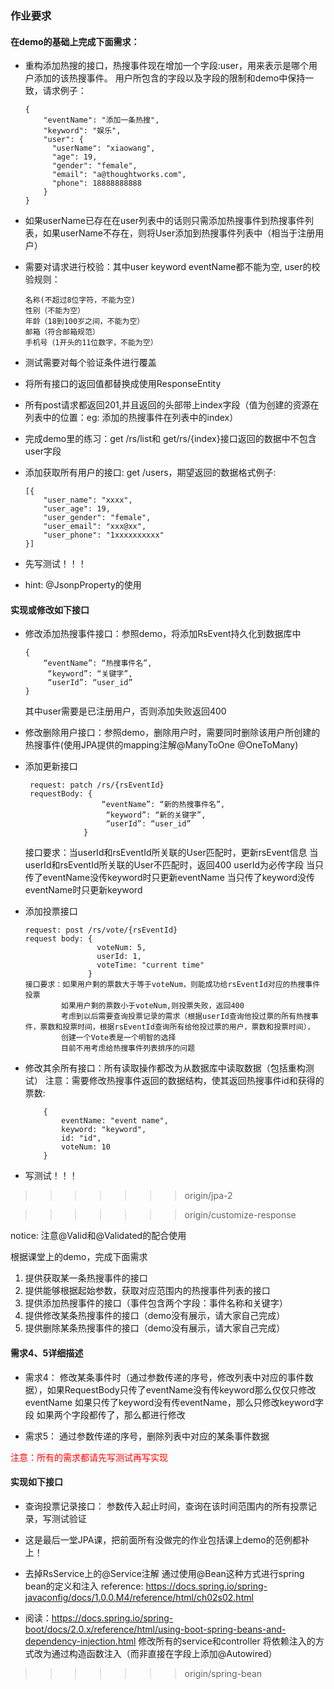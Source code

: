 ### 作业要求
#### 在demo的基础上完成下面需求：
* 重构添加热搜的接口，热搜事件现在增加一个字段:user，用来表示是哪个用户添加的该热搜事件。
  用户所包含的字段以及字段的限制和demo中保持一致，请求例子：
  ```
  {
      "eventName": "添加一条热搜",
      "keyword": "娱乐",
      "user": {
        "userName": "xiaowang",
        "age": 19,
        "gender": "female",
        "email": "a@thoughtworks.com",
        "phone": 18888888888
      }
  }
  ``` 
  
* 如果userName已存在在user列表中的话则只需添加热搜事件到热搜事件列表，如果userName不存在，则将User添加到热搜事件列表中（相当于注册用户）
* 需要对请求进行校验：其中user keyword eventName都不能为空, user的校验规则：
    ```
  名称(不超过8位字符，不能为空)
  性别（不能为空）
  年龄（18到100岁之间，不能为空）
  邮箱（符合邮箱规范）
  手机号（1开头的11位数字，不能为空）
    ```
  
* 测试需要对每个验证条件进行覆盖
* 将所有接口的返回值都替换成使用ResponseEntity
* 所有post请求都返回201,并且返回的头部带上index字段（值为创建的资源在列表中的位置：eg: 添加的热搜事件在列表中的index）
* 完成demo里的练习：get /rs/list和 get/rs/{index}接口返回的数据中不包含user字段
* 添加获取所有用户的接口: get /users，期望返回的数据格式例子: 
    ```
    [{
        "user_name": "xxxx",
        "user_age": 19,
        "user_gender": "female",
        "user_email": "xxx@xx",
        "user_phone": "1xxxxxxxxxx"
    }]
* 先写测试！！！
* hint: @JsonpProperty的使用
#### 实现或修改如下接口
* 修改添加热搜事件接口：参照demo，将添加RsEvent持久化到数据库中
    ```
    {
        “eventName”: “热搜事件名”,
         “keyword”: “关键字”,
         “userId”: “user_id”
    }
  ```
  其中user需要是已注册用户，否则添加失败返回400
  

* 修改删除用户接口：参照demo，删除用户时，需要同时删除该用户所创建的热搜事件(使用JPA提供的mapping注解@ManyToOne @OneToMany)
* 添加更新接口
   ```
    request: patch /rs/{rsEventId}
    requestBody: {
                    “eventName”: “新的热搜事件名”,
                     “keyword”: “新的关键字”,
                     “userId”: “user_id”
                }
   ```
  接口要求：当userId和rsEventId所关联的User匹配时，更新rsEvent信息
          当userId和rsEventId所关联的User不匹配时，返回400
          userId为必传字段
          当只传了eventName没传keyword时只更新eventName
          当只传了keyword没传eventName时只更新keyword
          
* 添加投票接口
    ```
    request: post /rs/vote/{rsEventId}
    request body: {
                    voteNum: 5,
                    userId: 1,
                    voteTime: "current time"
                  }  
    接口要求：如果用户剩的票数大于等于voteNum，则能成功给rsEventId对应的热搜事件投票
            如果用户剩的票数小于voteNum,则投票失败，返回400
            考虑到以后需要查询投票记录的需求（根据userId查询他投过票的所有热搜事件，票数和投票时间，根据rsEventId查询所有给他投过票的用户，票数和投票时间），
            创建一个Vote表是一个明智的选择
            目前不用考虑给热搜事件列表排序的问题
  
    ```
* 修改其余所有接口：所有读取操作都改为从数据库中读取数据（包括重构测试）
  注意：需要修改热搜事件返回的数据结构，使其返回热搜事件id和获得的票数:
    ```
        {
            eventName: "event name",
            keyword: "keyword",
            id: "id",
            voteNum: 10
        }
    ```

* 写测试！！！
>>>>>>> origin/jpa-2

>>>>>>> origin/customize-response

notice: 注意@Valid和@Validated的配合使用

根据课堂上的demo，完成下面需求
1. 提供获取某一条热搜事件的接口
2. 提供能够根据起始参数，获取对应范围内的热搜事件列表的接口
3. 提供添加热搜事件的接口（事件包含两个字段：事件名称和关键字）
4. 提供修改某条热搜事件的接口（demo没有展示，请大家自己完成）
5. 提供删除某条热搜事件的接口（demo没有展示，请大家自己完成）

#### 需求4、5详细描述

* 需求4： 修改某条事件时（通过参数传递的序号，修改列表中对应的事件数据），如果RequestBody只传了eventName没有传keyword那么仅仅只修改eventName
         如果只传了keyword没有传eventName，那么只修改keyword字段
         如果两个字段都传了，那么都进行修改
         
* 需求5： 通过参数传递的序号，删除列表中对应的某条事件数据


<span style="color: red"> 注意：所有的需求都请先写测试再写实现 </span> 
#### 实现如下接口
* 查询投票记录接口：
    参数传入起止时间，查询在该时间范围内的所有投票记录，写测试验证
* 这是最后一堂JPA课，把前面所有没做完的作业包括课上demo的范例都补上！

* 去掉RsService上的@Service注解
通过使用@Bean这种方式进行spring bean的定义和注入
reference: https://docs.spring.io/spring-javaconfig/docs/1.0.0.M4/reference/html/ch02s02.html

* 阅读：https://docs.spring.io/spring-boot/docs/2.0.x/reference/html/using-boot-spring-beans-and-dependency-injection.html
修改所有的service和controller 将依赖注入的方式改为通过构造函数注入（而非直接在字段上添加@Autowired）
>>>>>>> origin/spring-bean

